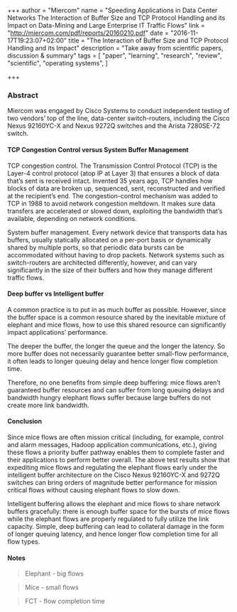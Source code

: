+++
author = "Miercom"
name = "Speeding Applications in Data Center Networks The Interaction of Buffer Size and TCP Protocol Handling and its Impact on Data-Mining and Large Enterprise IT Traffic Flows"
link = "http://miercom.com/pdf/reports/20160210.pdf"
date = "2016-11-17T19:23:07+02:00"
title = "The Interaction of Buffer Size and TCP Protocol Handling and its Impact"
description = "Take away from scientific papers, discussion & summary"
tags = [
  "paper",
  "learning",
  "research",
  "review",
  "scientific",
  "operating systems",
]

+++

### Abstract

Miercom was engaged by Cisco Systems to conduct independent testing of two vendors’ top of the line, 
data-center switch-routers, including the Cisco Nexus 92160YC-X and Nexus 9272Q switches and the Arista 7280SE-72 switch.

#### TCP Congestion Control versus System Buffer Management

TCP congestion control. The Transmission Control Protocol (TCP) is the Layer-4 control
protocol (atop IP at Layer 3) that ensures a block of data that’s sent is received intact.
Invented 35 years ago, TCP handles how blocks of data are broken up, sequenced, sent,
reconstructed and verified at the recipient’s end. The congestion-control mechanism
was added to TCP in 1988 to avoid network congestion meltdown. It makes sure data
transfers are accelerated or slowed down, exploiting the bandwidth that’s available,
depending on network conditions.

System buffer management. Every network device that transports data has buffers,
usually statically allocated on a per-port basis or dynamically shared by multiple ports, so
that periodic data bursts can be accommodated without having to drop packets.
Network systems such as switch-routers are architected differently, however, and can
vary significantly in the size of their buffers and how they manage different traffic flows.

#### Deep buffer vs Intelligent buffer

A common practice is to put in as much buffer as possible. However, since the
buffer space is a common resource shared by the inevitable mixture of elephant and mice flows,
how to use this shared resource can significantly impact applications’ performance.

The deeper the buffer, the longer the queue and the longer the latency. So more buffer does
not necessarily guarantee better small-flow performance, it often leads to longer queuing delay
and hence longer flow completion time.

Therefore, no one benefits from simple deep buffering: mice flows aren’t guaranteed buffer
resources and can suffer from long queuing delays and bandwidth hungry elephant flows suffer
because large buffers do not create more link bandwidth.

#### Conclusion

Since mice flows are often mission critical (including, for example, control and alarm messages,
Hadoop application communications, etc.), giving these flows a priority buffer pathway enables
them to complete faster and their applications to perform better overall. The above test results
show that expediting mice flows and regulating the elephant flows early under the intelligent
buffer architecture on the Cisco Nexus 92160YC-X and 9272Q switches can bring orders of
magnitude better performance for mission critical flows without causing elephant flows to slow
down.

Intelligent buffering allows the elephant and mice flows to share network buffers gracefully:
there is enough buffer space for the bursts of mice flows while the elephant flows are properly
regulated to fully utilize the link capacity. Simple, deep buffering can lead to collateral damage
in the form of longer queuing latency, and hence longer flow completion time for all flow types.


#### Notes

> Elephant - big flows

> Mice - small flows

> FCT - flow completion time
